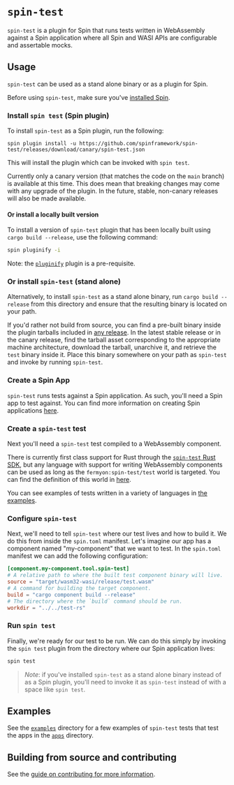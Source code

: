 # `spin-test`

`spin-test` is a plugin for Spin that runs tests written in WebAssembly against a Spin application where all Spin and WASI APIs are configurable and assertable mocks.

## Usage

`spin-test` can be used as a stand alone binary or as a plugin for Spin.

Before using `spin-test`, make sure you've [installed Spin](https://developer.fermyon.com/spin/v2/install).

### Install `spin test` (Spin plugin)

To install `spin-test` as a Spin plugin, run the following:

```
spin plugin install -u https://github.com/spinframework/spin-test/releases/download/canary/spin-test.json
```

This will install the plugin which can be invoked with `spin test`.

Currently only a canary version (that matches the code on the `main` branch) is available at this time. This does mean that breaking changes may come with any upgrade of the plugin. In the future, stable, non-canary releases will also be made available.

#### Or install a locally built version

To install a version of `spin-test` plugin that has been locally built using `cargo build --release`, use the following command:

```bash
spin pluginify -i
```

Note: the [`pluginify`](https://github.com/spinframework/spin-plugins/blob/main/manifests/pluginify/pluginify.json) plugin is a pre-requisite.

### Or install `spin-test` (stand alone)

Alternatively, to install `spin-test` as a stand alone binary, run `cargo build --release` from this directory and ensure that the resulting binary is located on your path.

If you'd rather not build from source, you can find a pre-built binary inside the plugin tarballs included in [any release](https://github.com/spinframework/spin-test/releases). In the latest stable release or in the canary release, find the tarball asset corresponding to the appropriate machine architecture, download the tarball, unarchive it, and retrieve the `test` binary inside it. Place this binary somewhere on your path as `spin-test` and invoke by running `spin-test`.

### Create a Spin App

`spin-test` runs tests against a Spin application. As such, you'll need a Spin app to test against. You can find more information on creating Spin applications [here](https://developer.fermyon.com/spin/v2/quickstart).

### Create a `spin-test` test

Next you'll need a `spin-test` test compiled to a WebAssembly component.

There is currently first class support for Rust through the [`spin-test` Rust SDK](./crates/spin-test-sdk/), but any language with support for writing WebAssembly components can be used as long as the `fermyon:spin-test/test` world is targeted. You can find the definition of this world in [here](./host-wit/world.wit).

You can see examples of tests written in a variety of languages in [the examples](./examples/).

### Configure `spin-test`

Next, we'll need to tell `spin-test` where our test lives and how to build it. We do this from inside the `spin.toml` manifest. Let's imagine our app has a component named "my-component" that we want to test. In the `spin.toml` manifest we can add the following configuration:

```toml
[component.my-component.tool.spin-test]
# A relative path to where the built test component binary will live.
source = "target/wasm32-wasi/release/test.wasm"
# A command for building the target component.
build = "cargo component build --release"
# The directory where the `build` command should be run.
workdir = "../../test-rs"
```

### Run `spin test`

Finally, we're ready for our test to be run. We can do this simply by invoking the `spin test` plugin from the directory where our Spin application lives:

```bash
spin test
```

> *Note*: if you've installed `spin-test` as a stand alone binary instead of as a Spin plugin, you'll need to invoke it as `spin-test` instead of with a space like `spin test`.

## Examples

See the [`examples`](./examples/) directory for a few examples of `spin-test` tests that test the apps in the [`apps`](./examples/apps/) directory.

## Building from source and contributing

See the [guide on contributing for more information](./CONTRIBUTING.md).